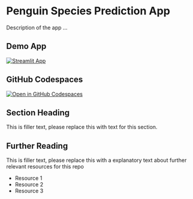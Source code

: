 # Penguin Species Prediction App

Description of the app ...

## Demo App

[![Streamlit App](https://static.streamlit.io/badges/streamlit_badge_black_white.svg)](https://machine-learning-app112.streamlit.app/)

## GitHub Codespaces

[![Open in GitHub Codespaces](https://github.com/codespaces/badge.svg)](https://codespaces.new/streamlit/app-starter-kit?quickstart=1)

## Section Heading

This is filler text, please replace this with text for this section.

## Further Reading

This is filler text, please replace this with a explanatory text about further relevant resources for this repo
- Resource 1
- Resource 2
- Resource 3
